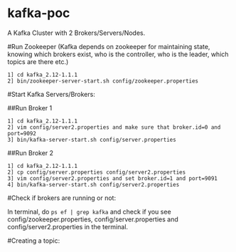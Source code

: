 # kafka-poc
A Kafka Cluster with 2 Brokers/Servers/Nodes.

#Run Zookeeper
(Kafka depends on zookeeper for maintaining state, knowing which brokers exist, who is the controller, who is the leader, which topics are there etc.)

```
1] cd kafka_2.12-1.1.1
2] bin/zookeeper-server-start.sh config/zookeeper.properties
```

#Start Kafka Servers/Brokers:

##Run Broker 1

```
1] cd kafka_2.12-1.1.1
2] vim config/server2.properties and make sure that broker.id=0 and port=9092
3] bin/kafka-server-start.sh config/server.properties
```

##Run Broker 2

```
1] cd kafka_2.12-1.1.1
2] cp config/server.properties config/server2.properties
3] vim config/server2.properties and set broker.id=1 and port=9091
4] bin/kafka-server-start.sh config/server2.properties
```

#Check if brokers are running or not:

In terminal, do ```ps ef | grep kafka```
and check if you see config/zookeeper.properties, config/server.properties and config/server2.properties in the terminal.

#Creating a topic:
